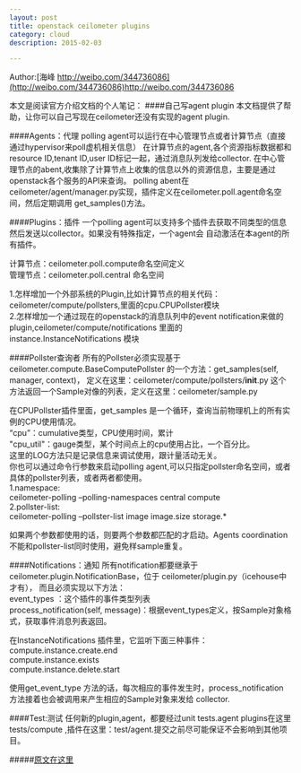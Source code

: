 ```yaml
---
layout: post
title: openstack ceilometer plugins
category: cloud
description: 2015-02-03

---
```


Author:[海峰 http://weibo.com/344736086](http://weibo.com/344736086)http://weibo.com/344736086

本文是阅读官方介绍文档的个人笔记：
####自己写agent plugin
本文档提供了帮助，让你可以自己写现在ceilometer还没有实现的agent plugin.

####Agents：代理
polling agent可以运行在中心管理节点或者计算节点（直接通过hypervisor来poll虚机相关信息）
在计算节点的agent,各个资源指标数据都和resource ID,tenant ID,user ID标记一起，通过消息队列发给collector.
在中心管理节点的abent,收集除了计算节点上收集的信息以外的资源信息，主要是通过openstack各个服务的API来查询。
polling abent在ceilometer/agent/manager.py实现，插件定义在ceilometer.poll.agent命名空间，然后定期调用
get_samples()方法。

####Plugins：插件
一个polling agent可以支持多个插件去获取不同类型的信息然后发送以collector。如果没有特殊指定，一个agent会
自动激活在本agent的所有插件。   

计算节点：ceilometer.poll.compute命名空间定义   
管理节点：ceilometer.poll.central 命名空间    
  
1.怎样增加一个外部系统的Plugin,比如计算节点的相关代码：ceilometer/compute/pollsters,里面的cpu.CPUPollster模块   
2.怎样增加一个通过现在的openstack的消息队列中的event notification来做的plugin,ceilometer/compute/notifications
  里面的instance.InstanceNotifications 模块
  
####Pollster查询者
所有的Pollster必须实现基于 ceilometer.compute.BaseComputePollster 的一个方法：get_samples(self, manager, context)，
定义在这里：ceilometer/compute/pollsters/__init__.py
这个方法返回一个Sample对像的列表，定义在这里：ceilometer/sample.py

在CPUPollster插件里面，get_samples 是一个循环，查询当前物理机上的所有实例的CPU使用情况。    
“cpu”：cumulative类型，CPU使用时间，累计    
"cpu_util"：gauge类型，某个时间点上的cpu使用占比，一个百分比。    
这里的LOG方法只是记录信息来调试使用，跟计量活动无关。   
你也可以通过命令行参数来启动polling agent,可以只指定pollster命名空间，或者具体的pollster列表，或者两者都使用。    
1.namespace:    
  ceilometer-polling –polling-namespaces central compute    
2.pollster-list:    
  ceilometer-polling –pollster-list image image.size storage.*    
  
如果两个参数都使用的话，则要两个参数都匹配的才启动。Agents coordination 不能和pollster-list同时使用，避免样sample重复。

####Notifications：通知
所有notification都要继承于ceilometer.plugin.NotificationBase，位于 ceilometer/plugin.py（icehouse中才有），
而且必须实现以下方法：    
event_types ：这个插件的事件类型列表    
process_notification(self, message)：根据event_types定义，按Sample对象格式，获取事件消息列表返回。    

在InstanceNotifications 插件里，它监听下面三种事件：    
  compute.instance.create.end     
  compute.instance.exists   
  compute.instance.delete.start   
  
使用get_event_type 方法的话，每次相应的事件发生时，process_notification 方法接着也会被调用来产生相应的Sample对象来发给
collector.

####Test:测试
任何新的plugin,agent，都要经过unit tests.agent plugins在这里tests/compute ,插件在这里：test/agent.提交之前尽可能保证不会影响到其他项目。

#####[原文在这里](http://docs.openstack.org/developer/ceilometer/contributing/plugins.html)


